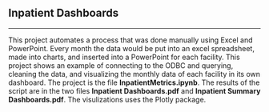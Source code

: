 ## Inpatient Dashboards
___

This project automates a process that was done manually using Excel and PowerPoint. Every month the data would be put into an excel spreadsheet, made into charts, and inserted into a PowerPoint for each facility. This project shows an example of connecting to the ODBC and querying, cleaning the data, and visualizing the monthly data of each facility in its own dashboard. The project is the file **InpatientMetrics.ipynb**. The results of the script are in the two files **Inpatient Dashboards.pdf** and **Inpatient Summary Dashboards.pdf**. The visulizations uses the Plotly package.
